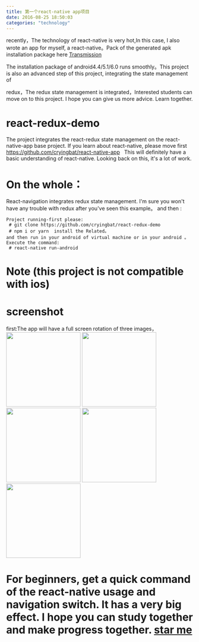 ```yaml
---
title: 第一个react-native app项目
date: 2016-08-25 18:50:03
categories: "technology"
---
```

recently，The technology of react-native is very hot,In this case, I also wrote an app for myself, a react-native。Pack of the generated apk installation package here  [Transmission](https://github.com/cryingbat/react-redux-demo)

 The installation package of android4.4/5.1/6.0 runs smoothly。This project is also an advanced step of this project, integrating the state management of 
 <!-- more -->
 redux，The redux state management is integrated，Interested students can move on to this project. I hope you can give us more advice. Learn together.

# react-redux-demo 
The project integrates the react-redux state management on the react-native-app base project.
If you learn about react-native, please move first https://github.com/cryingbat/react-native-app  
This will definitely have a basic understanding of react-native. Looking back on this, it's a lot of work.
# On the whole：
  React-navigation integrates redux state management. I'm sure you won't have any trouble with redux after you've seen this example。
and then :
```
Project running-first please: 
 # git clone https://github.com/cryingbat/react-redux-demo
 # npm i or yarn  install the Related。
and then run in your android of virtual machine or in your android 。
Execute the command: 
 # react-native run-android
```
# Note (this project is not compatible with ios)

# screenshot
first:The app will have a full screen rotation of three images， <br/>
<img src='/images/4.jpg' width="200" style='display:inline-block'/>
<img src='/images/0.jpg' width="200" style='display:inline-block'/>
<img src='/images/3.jpg' width="200" style='display:inline-block'/>
<img src='/images/2.jpg' width="200" style='display:inline-block'/>
<img src='/images/0.jpg' width="200" style='display:inline-block'/>
<br/>
# For beginners, get a quick command of the react-native usage and navigation switch. It has a very big effect. I hope you can study together and make progress together.  [star me](https://github.com/cryingbat/react-redux-demo)
